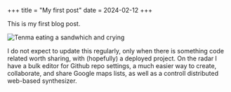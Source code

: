 +++
title = "My first post"
date = 2024-02-12
+++

This is my first blog post.

![Tenma eating a sandwhich and crying](https://c.tenor.com/PoZuEmgq9VUAAAAd/tenor.gif)

I do not expect to update this regularly, only when there is something code related worth sharing, with (hopefully) a deployed project. On the radar I have a bulk editor for Github repo settings, a much easier way to create, collaborate, and share Google maps lists, as well as a controll distributed web-based synthesizer.
